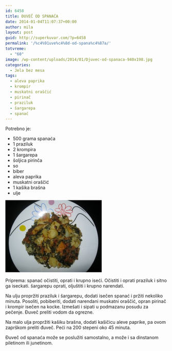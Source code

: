 ```yaml
---
id: 6458
title: ĐUVEČ OD SPANAĆA
date: 2014-01-04T11:07:37+00:00
author: mila
layout: post
guid: http://superkuvar.com/?p=6458
permalink: '/%c4%91uve%c4%8d-od-spana%c4%87a/'
totvreme:
  - "60"
image: /wp-content/uploads/2014/01/Djuvec-od-spanaca-940x198.jpg
categories:
  - Jela bez mesa
tags:
  - aleva paprika
  - krompir
  - muskatni oraščić
  - pirinač
  - praziluk
  - šargarepa
  - spanać
---
```

Potrebno je:

  * 500 grama spanaća
  * 1 praziluk
  * 2 krompira
  * 1 šargarepa
  * šoljica pirinča
  * so
  * biber
  * aleva paprika
  * muskatni oraščić
  * 1 kašika brašna
  * ulje

[<img class="alignnone size-medium wp-image-6460" src="/wp-content/uploads/2014/01/Djuvec-od-spanaca-300x225.jpg" alt="Djuvec od spanaca" width="300" height="225" />](/wp-content/uploads/2014/01/Djuvec-od-spanaca.jpg)

Priprema: spanać očistiti, oprati i krupno iseći. Očistiti i oprati praziluk i sitno ga iseckati. šargarepu oprati, oljuštiti i krupno narendati.

Na ulju propržiti praziluk i šargarepu, dodati isečen spanać i pržiti nekoliko minuta. Posoliti, pobiberiti, dodati narendani muskatni oraščić, opran pirinač i krompir isečen na kocke. Izmešati i sipati u podmazanu posudu za pečenje. Đuveč preliti vodom da ogrezne.

Na malo ulja propržiti kašiku brašna, dodati kašičicu aleve paprike, pa ovom zaprškom preliti đuveč. Peći na 200 stepeni oko 45 minuta.

Đuveč od spanaća može se poslužiti samostalno, a može i sa dinstanom piletinom ili junetinom.